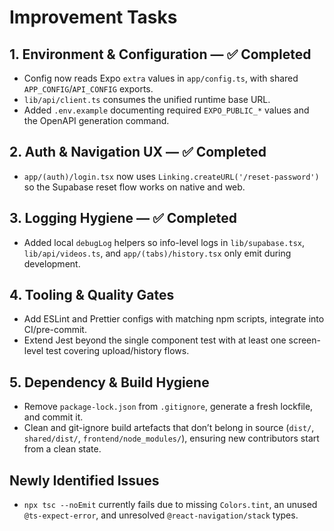 # Improvement Tasks

  ## 1. Environment & Configuration — ✅ Completed
  - Config now reads Expo `extra` values in `app/config.ts`, with shared `APP_CONFIG`/`API_CONFIG` exports.
  - `lib/api/client.ts` consumes the unified runtime base URL.
  - Added `.env.example` documenting required `EXPO_PUBLIC_*` values and the OpenAPI generation command.

  ## 2. Auth & Navigation UX — ✅ Completed
  - `app/(auth)/login.tsx` now uses `Linking.createURL('/reset-password')` so the Supabase reset flow works on native and web.

  ## 3. Logging Hygiene — ✅ Completed
  - Added local `debugLog` helpers so info-level logs in `lib/supabase.tsx`, `lib/api/videos.ts`, and `app/(tabs)/history.tsx` only emit during development.

  ## 4. Tooling & Quality Gates
  - Add ESLint and Prettier configs with matching npm scripts, integrate into CI/pre-commit.
  - Extend Jest beyond the single component test with at least one screen-level test covering upload/history flows.

  ## 5. Dependency & Build Hygiene
  - Remove `package-lock.json` from `.gitignore`, generate a fresh lockfile, and commit it.
  - Clean and git-ignore build artefacts that don’t belong in source (`dist/`, `shared/dist/`, `frontend/node_modules/`), ensuring new
  contributors start from a clean state.

  ## Newly Identified Issues
  - `npx tsc --noEmit` currently fails due to missing `Colors.tint`, an unused `@ts-expect-error`, and unresolved `@react-navigation/stack` types.
